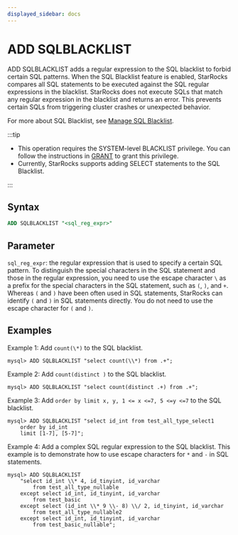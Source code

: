```yaml
---
displayed_sidebar: docs
---
```


# ADD SQLBLACKLIST

ADD SQLBLACKLIST adds a regular expression to the SQL blacklist to forbid certain SQL patterns. When the SQL Blacklist feature is enabled, StarRocks compares all SQL statements to be executed against the SQL regular expressions in the blacklist. StarRocks does not execute SQLs that match any regular expression in the blacklist and returns an error. This prevents certain SQLs from triggering cluster crashes or unexpected behavior.

For more about SQL Blacklist, see [Manage SQL Blacklist](../../../../administration/management/resource_management/Blacklist.md).

:::tip

- This operation requires the SYSTEM-level BLACKLIST privilege. You can follow the instructions in [GRANT](../../account-management/GRANT.md) to grant this privilege.
- Currently, StarRocks supports adding SELECT statements to the SQL Blacklist.

:::

## Syntax

```SQL
ADD SQLBLACKLIST "<sql_reg_expr>"
```

## Parameter

`sql_reg_expr`: the regular expression that is used to specify a certain SQL pattern. To distinguish the special characters in the SQL statement and those in the regular expression, you need to use the escape character `\` as a prefix for the special characters in the SQL statement, such as `(`, `)`, and `+`. Whereas `(` and `)` have been often used in SQL statements, StarRocks can identify `(` and `)` in SQL statements directly. You do not need to use the escape character for `(` and `)`.

## Examples

Example 1: Add `count(\*)` to the SQL blacklist.

```Plain
mysql> ADD SQLBLACKLIST "select count(\\*) from .+";
```

Example 2: Add `count(distinct )` to the SQL blacklist.

```Plain
mysql> ADD SQLBLACKLIST "select count(distinct .+) from .+";
```

Example 3: Add `order by limit x, y, 1 <= x <=7, 5 <=y <=7` to the SQL blacklist.

```Plain
mysql> ADD SQLBLACKLIST "select id_int from test_all_type_select1 
    order by id_int 
    limit [1-7], [5-7]";
```

Example 4: Add a complex SQL regular expression to the SQL blacklist. This example is to demonstrate how to use escape characters for `*` and `-` in SQL statements.

```Plain
mysql> ADD SQLBLACKLIST 
    "select id_int \\* 4, id_tinyint, id_varchar 
        from test_all_type_nullable 
    except select id_int, id_tinyint, id_varchar 
        from test_basic 
    except select (id_int \\* 9 \\- 8) \\/ 2, id_tinyint, id_varchar 
        from test_all_type_nullable2 
    except select id_int, id_tinyint, id_varchar 
        from test_basic_nullable";
```
